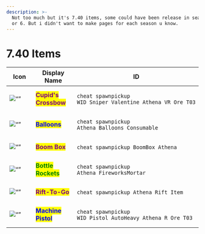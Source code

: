 ```yaml
---
description: >-
  Not too much but it's 7.40 items, some could have been release in seasons 4, 5
  or 6. But i didn't want to make pages for each season u know.
---
```


# 7.40 Items

<table data-full-width="true"><thead><tr><th width="186">Icon</th><th width="185.33333333333331">Display Name</th><th>ID</th></tr></thead><tbody><tr><td><img src="https://static.wikia.nocookie.net/fortnite/images/c/c0/Cupid&#x27;s_Crossbow_-_Weapon_-_Fortnite.png" alt="“”"> </td><td><mark style="color:purple;"><strong>Cupid's Crossbow</strong></mark></td><td><p></p><pre><code>cheat spawnpickup WID_Sniper_Valentine_Athena_VR_Ore_T03
</code></pre></td></tr><tr><td><img src="https://static.wikia.nocookie.net/fortnite_gamepedia/images/9/99/Balloons_icon.png" alt="“”"> </td><td><mark style="color:blue;"><strong>Balloons</strong></mark></td><td><p></p><pre><code>cheat spawnpickup Athena_Balloons_Consumable
</code></pre></td></tr><tr><td> <img src="https://www.creocommunity.com/wp-content/uploads/2023/04/1680625849_Boite-de-perche-Wiki-Fortnite.png" alt="“”"> </td><td><mark style="color:purple;"><strong>Boom Box</strong></mark></td><td><p></p><pre><code>cheat spawnpickup BoomBox_Athena
</code></pre></td></tr><tr><td><img src="https://static.wikia.nocookie.net/fortnite_gamepedia/images/8/89/BottleRockets.png" alt="“”"> </td><td><mark style="color:green;"><strong>Bottle Rockets</strong></mark></td><td><p></p><pre><code>cheat spawnpickup Athena_FireworksMortar
</code></pre></td></tr><tr><td><img src="https://static.wikia.nocookie.net/fortnite_gamepedia/images/5/50/Rift-To-Go.png" alt="“”"> </td><td><mark style="color:purple;"><strong>Rift-To-Go</strong></mark></td><td><p></p><pre><code>cheat spawnpickup Athena_Rift_Item
</code></pre></td></tr><tr><td><img src="https://static.wikia.nocookie.net/fortnite/images/2/28/Machine_Pistol_-_Weapon_-_Fortnite.png" alt="“”"> </td><td><mark style="color:blue;"><strong>Machine Pistol</strong></mark></td><td><p></p><pre><code>cheat spawnpickup WID_Pistol_AutoHeavy_Athena_R_Ore_T03
</code></pre></td></tr></tbody></table>
